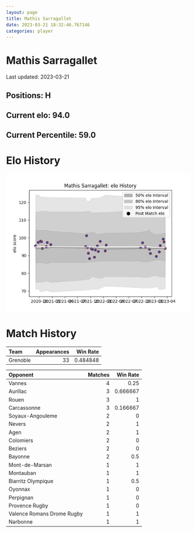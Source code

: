 ```yaml
---  
layout: page  
title: Mathis Sarragallet  
date: 2023-03-21 18:32:46.767146  
categories: player  
---
```

# Mathis Sarragallet


Last updated: 2023-03-21
## Positions: H

## Current elo: 94.0

## Current Percentile: 59.0

# Elo History


![elo history](history_MathisSarragallet.png)
# Match History


| Team     |   Appearances |   Win Rate |
|:---------|--------------:|-----------:|
| Grenoble |            33 |   0.484848 |

| Opponent                   |   Matches |   Win Rate |
|:---------------------------|----------:|-----------:|
| Vannes                     |         4 |   0.25     |
| Aurillac                   |         3 |   0.666667 |
| Rouen                      |         3 |   1        |
| Carcassonne                |         3 |   0.166667 |
| Soyaux-Angouleme           |         2 |   0        |
| Nevers                     |         2 |   1        |
| Agen                       |         2 |   1        |
| Colomiers                  |         2 |   0        |
| Beziers                    |         2 |   0        |
| Bayonne                    |         2 |   0.5      |
| Mont-de-Marsan             |         1 |   1        |
| Montauban                  |         1 |   1        |
| Biarritz Olympique         |         1 |   0.5      |
| Oyonnax                    |         1 |   0        |
| Perpignan                  |         1 |   0        |
| Provence Rugby             |         1 |   0        |
| Valence Romans Drome Rugby |         1 |   1        |
| Narbonne                   |         1 |   1        |